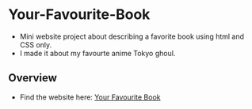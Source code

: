 # Your-Favourite-Book
* Mini website project about describing a favorite book using html and CSS only.
* I made it about my favourte anime Tokyo ghoul.

## Overview
* Find the website here: [Your Favourite Book](https://mariamrashad.github.io/Your-Favourite-Book/)
 

